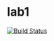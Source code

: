 # lab1

[![Build Status](https://travis-ci.com/itmo-java-basics-2020/task-1-IamKOALA.svg?branch=master)](https://travis-ci.com/itmo-java-basics-2020/task-1-IamKOALA)
